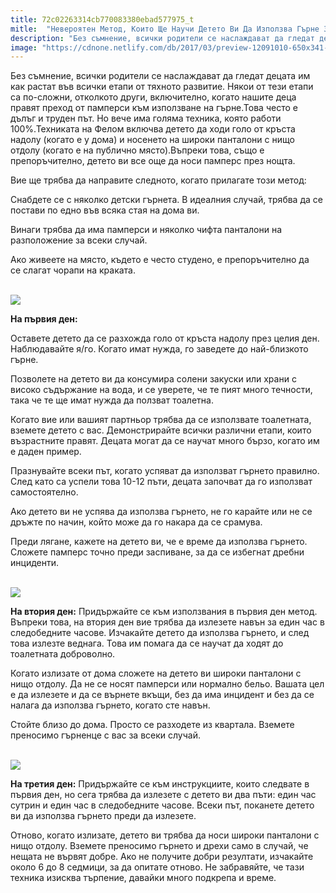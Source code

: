 ```yaml
---
title: 72c02263314cb770083380ebad577975_t
mitle:  "Невероятен Метод, Които Ще Научи Детето Ви Да Използва Гърне За 3 Дни!"
description: "Без съмнение, всички родители се наслаждават да гледат децата им как растат във всички етапи от тяхното развитие. Някои от тези етапи са по-сложни, отколкото други,"
image: "https://cdnone.netlify.com/db/2017/03/preview-12091010-650x341-98-1488484822.jpg"
---
```


 <p>Без съмнение, всички родители се наслаждават да гледат децата им как растат във всички етапи от тяхното развитие. Някои от тези етапи са по-сложни, отколкото други, включително, когато нашите деца правят преход от памперси към използване на гърне.Това често е дълъг и труден път. Но вече има голяма техника, която работи 100%.Техниката на Фелом включва детето да ходи голо от кръста надолу (когато е у дома) и носенето на широки панталони с нищо отдолу (когато е на публично място).Въпреки това, също е препоръчително, детето ви все още да носи памперс през нощта.</p>      <p> Вие ще трябва да направите следното, когато прилагате този метод:</p> <p>Снабдете се с няколко детски гърнета. В идеалния случай, трябва да се постави по едно във всяка стая на дома ви.</p> <p>Винаги трябва да има памперси и няколко чифта панталони на разположение за всеки случай.</p>      <p>Ако живеете на място, където е често студено, е препоръчително да се слагат чорапи на краката.</p> <p> <br/><img src="https://cdnone.netlify.com/db/2017/03/preview-12091010-650x341-98-1488484822.jpg"/><br/></p>  <p><strong>На първия ден:</strong></p> <p>Оставете детето да се разхожда голо от кръста надолу през целия ден. Наблюдавайте я/го. Когато имат нужда, го заведете до най-близкото гърне.</p>      <p>Позволете на детето ви да консумира солени закуски или храни с високо съдържание на вода, и се уверете, че те пият много течности, така че те ще имат нужда да ползват тоалетна.</p> <p>Когато вие или вашият партньор трябва да се използвате тоалетната, вземете детето с вас. Демонстрирайте всички различни етапи, които възрастните правят. Децата могат да се научат много бързо, когато им е даден пример.</p> <p>Празнувайте всеки път, когато успяват да използват гърнето правилно. След като са успели това 10-12 пъти, децата започват да го използват самостоятелно.</p> <p>Ако детето ви не успява да използва гърнето, не го карайте или не се дръжте по начин, който може да го накара да се срамува.</p> <p>Преди лягане, кажете на детето ви, че е време да използва гърнето. Сложете памперс точно преди заспиване, за да се избегнат дребни инциденти.</p> <p> <br/><img src="https://cdnone.netlify.com/db/2017/03/1-6.jpg"/><br/></p>       <p><strong>На втория ден:</strong> Придържайте се към използвания в първия ден метод. Въпреки това, на втория ден вие трябва да излезете навън за един час в следобедните часове. Изчакайте детето да използва гърнето, и след това излезте веднага. Това им помага да се научат да ходят до тоалетната доброволно.</p> <p>Когато излизате от дома сложете на детето ви широки панталони с нищо отдолу. Да не се носят памперси или нормално бельо. Вашата цел е да излезете и да се върнете вкъщи, без да има инцидент и без да се налага да използва гърнето, когато сте навън.</p> <p>Стойте близо до дома. Просто се разходете из квартала. Вземете преносимо гърненце с вас за всеки случай.</p> <p> <br/><img src="https://cdnone.netlify.com/db/2017/03/5f44b015f092233476b8d98e4782a3b4d22ad5a2_little-boy-on-potty.jpg"/><br/></p>      <p><strong>На третия ден:</strong> Придържайте се към инструкциите, които следвате в първия ден, но сега трябва да излезете с детето ви два пъти: един час сутрин и един час в следобедните часове. Всеки път, поканете детето ви да използва гърнето преди да излезете.</p> <p>Отново, когато излизате, детето ви трябва да носи широки панталони с нищо отдолу. Вземете преносимо гърнето и дрехи само в случай, че нещата не вървят добре. Ако не получите добри резултати, изчакайте около 6 до 8 седмици, за да опитате отново. Не забравяйте, че тази техника изисква търпение, давайки много подкрепа и време.</p>       